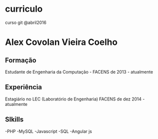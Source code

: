 # curriculo
curso git @abril2016

# Alex Covolan Vieira Coelho
## Formação
Estudante de Engenharia da Computação - FACENS
de 2013 - atualmente
## Experiência
Estagiário no LEC (Laboratório de Engenharia) FACENS
de dez 2014 - atualmente

## Slkills
-PHP
-MySQL
-Javascript
-SQL
-Angular js